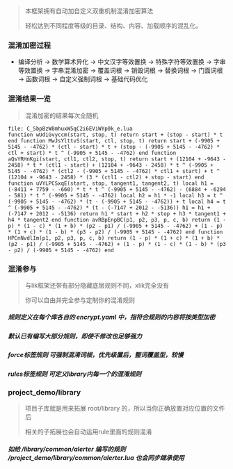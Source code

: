 > 本框架拥有自动加自定义双重机制混淆加密算法
>
> 轻松达到不同程度等级的目录、结构、内容、加载顺序的混乱化。

### 混淆加密过程

* 编译分析 -> 数学算术异化 -> 中文汉字等效置换 -> 特殊字符等效置换 -> 字串等效置换 -> 字串混淆加密 -> 覆盖词根 ->
  销毁词根 -> 替换词根 -> 门面词根 -> 函数词根 -> 自定义强制词根 -> 基础代码优化

### 混淆结果一览

> 混淆加密的结果每次全随机

```
file: C_SbpBzW8mhuxW5qC2i6EViWYp0k_e.lua
function wUdiGvyccm(start, stop, t) return start + (stop - start) * t end function MwJsYlttvS(start, ctl, stop, t) return start + (-9905 + 5145 - -4762) * (ctl - start) * t + (stop - (-9905 + 5145 - -4762) * ctl + start) * t ^ (-9905 + 5145 - -4762) end function aQsYRHnKgi(start, ctl1, ctl2, stop, t) return start + (12104 + -9643 - 2458) * t * (ctl1 - start) + (12104 + -9643 - 2458) * t ^ (-9905 + 5145 - -4762) * (ctl2 - (-9905 + 5145 - -4762) * ctl1 + start) + t ^ (12104 + -9643 - 2458) * (3 * (ctl1 - ctl2) + stop - start) end function uVYLPCSxqE(start, stop, tangent1, tangent2, t) local h1 = (-8411 + 7759 - -660) * t * t ^ (-9905 + 5145 - -4762) - (6884 + -6294 - 581) * t ^ (-9905 + 5145 - -4762) local h2 = h1 * -1 local h3 = t ^ (-9905 + 5145 - -4762) * (t - (-9905 + 5145 - -4762)) + t local h4 = t ^ (-9905 + 5145 - -4762) * (t - (-7147 + 2012 - -5136)) h1 = h1 + (-7147 + 2012 - -5136) return h1 * start + h2 * stop + h3 * tangent1 + h4 * tangent2 end function avRBpEnpBC(p1, p2, p3, p, c, b) return (1 - p) * (1 - c) * (1 + b) * (p2 - p1) / (-9905 + 5145 - -4762) + (1 - p) * (1 + c) * (1 - b) * (p3 - p2) / (-9905 + 5145 - -4762) end function HPCnNvdlIm(p1, p2, p3, p, c, b) return (1 - p) * (1 + c) * (1 + b) * (p2 - p1) / (-9905 + 5145 - -4762) + (1 - p) * (1 - c) * (1 - b) * (p3 - p2) / (-9905 + 5145 - -4762) end
```

### 混淆参与

> 与lik框架还带有部分隐藏底层规则不同，xlik完全没有
>
> 你可以自由并完全参与定制你的混淆规则

##### 规则定义在每个库各自的 encrypt.yaml 中，指符合规则的内容将按类型加密

##### 默认已有编写大部分规则，即使不修改也足够强力

##### force标签规则 可强制混淆词根，优先级置后，整词覆盖型，较慢

##### rules标签规则 可定义library内每一个的混淆规则

### project_demo/library

> 项目子库就是用来拓展 root/library 的，所以当你正确放置对应位置的文件后
>
> 相关的子拓展也会自动运用rule里面的规则混淆

##### 如给 /library/common/alerter 编写的规则 /project_demo/library/common/alerter.lua 也会同步继承使用